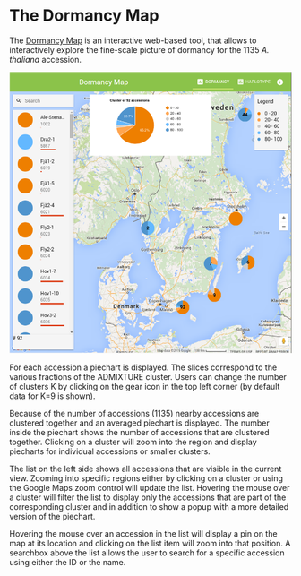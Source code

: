 The Dormancy Map
==
The [Dormancy Map](http://gregor-mendel-institute.github.io/dormancy-map/) is an interactive web-based tool, that allows to interactively explore the fine-scale picture of dormancy for the 1135 _A. thaliana_ accession.


![Admixture-map](https://raw.githubusercontent.com/Gregor-Mendel-Institute/dormancy-map/master/preview.png "Dormancy Map")

For each accession a piechart is displayed. The slices correspond to the various fractions of the ADMIXTURE cluster.
Users can change the number of clusters K by clicking on the gear icon in the top left corner (by default data for K=9 is shown).


Because of the number of accessions (1135) nearby accessions are clustered together and an averaged piechart is displayed. The number inside the piechart shows the number of accessions that are clustered together. Clicking on a cluster will zoom into the region and display piecharts for individual accessions or smaller clusters.

The list on the left side shows all accessions that are visible in the current view. Zooming into specific regions either by clicking on a cluster or using the Google Maps zoom control will update the list.
Hovering the mouse over a cluster will filter the list to display only the accessions that are part of the corresponding cluster and in addition to show a popup with a more detailed version of the piechart.

Hovering the mouse over an accession in the list will display a pin on the map at its location and clicking on the list item will zoom into that position.
A searchbox above the list allows the user to search for a specific accession using either the ID or the name.
